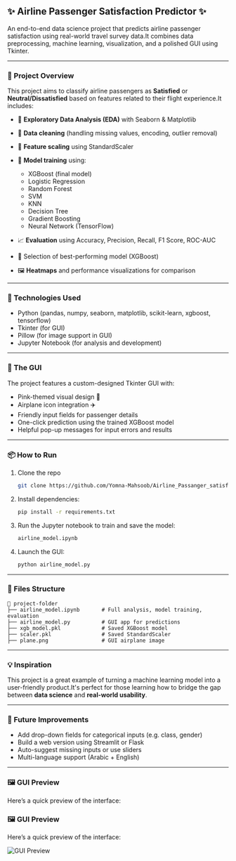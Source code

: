 ## ✨ Airline Passenger Satisfaction Predictor ✨

An end-to-end data science project that predicts airline passenger satisfaction using real-world travel survey data.It combines data preprocessing, machine learning, visualization, and a polished GUI using Tkinter.

---

### 🚀 Project Overview

This project aims to classify airline passengers as **Satisfied** or **Neutral/Dissatisfied** based on features related to their flight experience.It includes:

- 🔎 **Exploratory Data Analysis (EDA)** with Seaborn & Matplotlib

- 🧼 **Data cleaning** (handling missing values, encoding, outlier removal)

- 🔁 **Feature scaling** using StandardScaler

- 🧠 **Model training** using:

  - XGBoost (final model)
  - Logistic Regression
  - Random Forest
  - SVM
  - KNN
  - Decision Tree
  - Gradient Boosting
  - Neural Network (TensorFlow)

- 📈 **Evaluation** using Accuracy, Precision, Recall, F1 Score, ROC-AUC

- 🎯 Selection of best-performing model (XGBoost)

- 🖼️ **Heatmaps** and performance visualizations for comparison

---

### 🧩 Technologies Used

- Python (pandas, numpy, seaborn, matplotlib, scikit-learn, xgboost, tensorflow)
- Tkinter (for GUI)
- Pillow (for image support in GUI)
- Jupyter Notebook (for analysis and development)

---

### 🎀 The GUI

The project features a custom-designed Tkinter GUI with:

- Pink-themed visual design 🎨
- Airplane icon integration ✈️
- Friendly input fields for passenger details
- One-click prediction using the trained XGBoost model
- Helpful pop-up messages for input errors and results

---

### 📦 How to Run

1. Clone the repo
    ```bash
   git clone https://github.com/Yomna-Mahsoob/Airline_Passanger_satisfication
   ```
3. Install dependencies:
   ```bash
   pip install -r requirements.txt
   ```
4. Run the Jupyter notebook to train and save the model:
   ```bash
   airline_model.ipynb
   ```
5. Launch the GUI:
   ```bash
   python airline_model.py
   ```

---

### 📁 Files Structure

```
📂 project-folder
├── airline_model.ipynb       # Full analysis, model training, evaluation
├── airline_model.py          # GUI app for predictions
├── xgb_model.pkl             # Saved XGBoost model
├── scaler.pkl                # Saved StandardScaler
├── plane.png                 # GUI airplane image
```

---

### 💡 Inspiration

This project is a great example of turning a machine learning model into a user-friendly product.It's perfect for those learning how to bridge the gap between **data science** and **real-world usability**.

---

### 🧠 Future Improvements

- Add drop-down fields for categorical inputs (e.g. class, gender)
- Build a web version using Streamlit or Flask
- Auto-suggest missing inputs or use sliders
- Multi-language support (Arabic + English)

---

### 🖼️ GUI Preview

Here’s a quick preview of the interface:
### 🖼️ GUI Preview

Here’s a quick preview of the interface:

![GUI Preview](/home/youmna/PycharmProjects/Airline_Passanger_satisfication/GUI)
